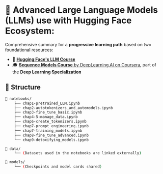 # 🚀 Advanced Large Language Models (LLMs) use with Hugging Face Ecosystem:

Comprehensive summary for a **progressive learning path** based on two foundational resources:

- 🤗 [**Hugging Face's LLM Course**](https://huggingface.co/learn/llm-course/)
- 🎓 [**Sequence Models Course** by DeepLearning.AI on Coursera](https://www.coursera.org/learn/nlp-sequence-models), part of the **Deep Learning Specialization**

## 📁 Structure

```bash
📂 notebooks/
    ├── chap1-pretrained_LLM.ipynb
    ├── chap2-autotokenizers_and_automodels.ipynb
    ├── chap3-fine_tune_basic.ipynb
    ├── chap4-5-manage_data.ipynb
    ├── chap6-create_tokenizers.ipynb
    ├── chap7-prompt_engineering.ipynb
    ├── chap7-training_models.ipynb
    ├── chap8-fine_tune_advanced.ipynb
    └── chap9-detoxifying_models.ipynb

📂 data/
    └── (Datasets used in the notebooks are linked externally)

📂 models/
    └── (Checkpoints and model cards shared)
